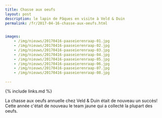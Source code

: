 ```yaml
---
title: Chasse aux oeufs
layout: post
description: le lapin de Pâques en visite à Veld & Duin
permalink: /fr/2017-04-16-chasse-aux-oeufs.html

    
images: 
    - /img/nieuws/20170416-paaseierenraap-01.jpg
    - /img/nieuws/20170416-paaseierenraap-02.jpg
    - /img/nieuws/20170416-paaseierenraap-03.jpg
    - /img/nieuws/20170416-paaseierenraap-04.jpg
    - /img/nieuws/20170416-paaseierenraap-05.jpg
    - /img/nieuws/20170416-paaseierenraap-06.jpg
    - /img/nieuws/20170416-paaseierenraap-07.jpg
    - /img/nieuws/20170416-paaseierenraap-08.jpg
    
---
```


{% include links.md %}

La chasse aux oeufs annuelle chez Veld & Duin était de nouveau un succès! Cette année c'était de nouveau le team jaune qui a collecté la plupart des oeufs. 




